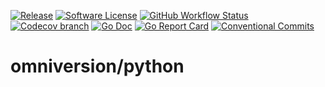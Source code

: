 [![Release](https://img.shields.io/github/v/release/omniversion/omniversion-cli.svg?style=for-the-badge)](https://github.com/omniversion/omniversion-cli/releases/latest)
[![Software License](https://img.shields.io/badge/license-AGPL--3.0-green.svg?style=for-the-badge)](/LICENSE)
[![GitHub Workflow Status](https://img.shields.io/github/workflow/status/omniversion/omniversion-cli/Release?style=for-the-badge)](https://github.com/omniversion/omniversion-cli/actions?query=workflow%3A%22Release%22)
[![Codecov branch](https://img.shields.io/codecov/c/github/omniversion/omniversion-cli/main.svg?style=for-the-badge)](https://codecov.io/gh/omniversion/omniversion-cli)
[![Go Doc](https://img.shields.io/badge/godoc-reference-blue.svg?style=for-the-badge)](http://godoc.org/github.com/omniversion/omniversion-cli)
[![Go Report Card](https://goreportcard.com/badge/github.com/omniversion/omniversion-cli?style=for-the-badge)](https://goreportcard.com/report/github.com/omniversion/omniversion-cli)
[![Conventional Commits](https://img.shields.io/badge/Conventional%20Commits-1.0.0-yellow.svg?style=for-the-badge)](https://conventionalcommits.org)

# omniversion/python


